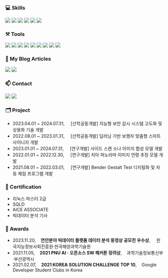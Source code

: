 ### 💻 Skills
<span>
<img src="https://img.shields.io/badge/Python-3776AB?style=flat-square&logo=python&logoColor=white"/>
<img src="https://img.shields.io/badge/C++-00599C?style=flat-square&logo=cplusplus&logoColor=white"/>
<img src="https://img.shields.io/badge/Pytorch-EE4C2C?style=flat-square&logo=pytorch&logoColor=white"/>
<img src="https://img.shields.io/badge/Tensorflow-FF6F00?style=flat-square&logo=Tensorflow&logoColor=white"/>
<img src="https://img.shields.io/badge/Opencv-5C3EE8?style=flat-square&logo=opencv&logoColor=white"/>
<img src="https://img.shields.io/badge/Sklearn-F7931E?style=flat-square&logo=scikitlearn&logoColor=white"/>
</span>
  
### ⚒️ Tools
<span>
<img src="https://img.shields.io/badge/Git-F05032?style=flat-square&logo=git&logoColor=white"/>  
<img src="https://img.shields.io/badge/VScode-007ACC?style=flat-square&logo=visualstudiocode&logoColor=white"/>  
<img src="https://img.shields.io/badge/Jupyter-F37626?style=flat-square&logo=jupyter&logoColor=white"/>  
<img src="https://img.shields.io/badge/Anaconda-44A833?style=flat-square&logo=Anaconda&logoColor=white"/>
<img src="https://img.shields.io/badge/AWS EC2-FF9900?style=flat-square&logo=amazonec2&logoColor=white"/>  
<img src="https://img.shields.io/badge/SageMaker-232F3E?style=flat-square&logo=amazonaws&logoColor=white"/>
<img src="https://img.shields.io/badge/Raspberrypi-A22846?style=flat-square&logo=raspberrypi&logoColor=white"/>
<img src="https://img.shields.io/badge/Arduino-00878F?style=flat-square&logo=arduino&logoColor=white"/>
<img src="https://img.shields.io/badge/Blender-E87D0D?style=flat-square&logo=blender&logoColor=white"/>
</span>

### 📰 My Blog Articles
<a href="https://bangdoon.tistory.com/" target="_blank"><img src="https://img.shields.io/badge/Blog-FF4E00?style=flat-square&logo=tistory&logoColor=white"/></a>
<a href="https://www.notion.so/bangdoon/Hello-BangDoon-world-f5517c95661b48f3988ce638b9908cd5" target="_blank"><img src="https://img.shields.io/badge/BangDoon_World-262729?style=flat-square&logo=notion&logoColor=white"/></a>

### 📫 Contact
<a href="mailto:qudwns9138@gmail.com" target="_blank"><img src="https://img.shields.io/badge/Mail-EA4335?style=flat-square&logo=gmail&logoColor=white"/></a>
<a href="https://www.linkedin.com/in/byeongjun-kim-981a00228/" target="_blank"><img src="https://img.shields.io/badge/LinkedIn-0A66C2?style=flat-square&logo=linkedin&logoColor=white"/></a>
<br/>

### 🗂️ Project
- 2023.04.01 ~ 2024.07.31, &nbsp;&nbsp;&nbsp;  [산학공동개발] 지능형 보안 감시 시스템 고도화 및 상용화 기술 개발 
- 2022.08.01 ~ 2023.01.31, &nbsp;&nbsp;&nbsp; [산학공동개발] 딥러닝 기반 보행자 맞춤형 스마트 사이니지 개발 
- 2023.01.01 ~ 2024.07.31, &nbsp;&nbsp;&nbsp; [연구개발] 사이드 스캔 소나 이미지 합성 모델 개발 
- 2022.01.01 ~ 2022.12.30, &nbsp;&nbsp;&nbsp; [연구개발] 치아 파노라마 이미지 연령 추정 모델 개발 
- 2021.08.01 ~ 2022.03.01, &nbsp;&nbsp;&nbsp; [연구개발] Bender Gestalt Test 디지털화 및 자동 채점 프로그램 개발
  

### 📇 Certification
- 리눅스 마스터 2급
- SQLD
- AICE ASSOCIATE
- 빅데이터 분석 기사

### 🏅 Awards
- 2023.11.20,&nbsp;&nbsp;&nbsp; **연안분야 빅데이터 플랫폼 데이터 분석 동영상 공모전 우수상**, &nbsp;&nbsp;&nbsp; 한국지능정보사회진흥원·한국해양과학기술원
- 2021.11.05,&nbsp;&nbsp;&nbsp; **2021 PNU AI · 오픈소스 SW 해커톤 장려상**,&nbsp;&nbsp;&nbsp; 과학기술정보통신부·부산광역시
- 2021.02.07,&nbsp;&nbsp;&nbsp; **2021 KOREA SOLUTION CHALLENGE TOP 10**,&nbsp;&nbsp;&nbsp; Google Developer Student Clubs in Korea








<!--
**BangDoon/BangDoon** is a ✨ _special_ ✨ repository because its `README.md` (this file) appears on your GitHub profile.

Here are some ideas to get you started:

- 🔭 I’m currently working on ...
- 🌱 I’m currently learning ...
- 👯 I’m looking to collaborate on ...
- 🤔 I’m looking for help with ...
- 💬 Ask me about ...
- 📫 How to reach me: ...
- 😄 Pronouns: ...
- ⚡ Fun fact: ...
-->
